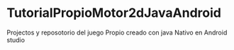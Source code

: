 # TutorialPropioMotor2dJavaAndroid
Projectos y reposotorio del juego Propio creado con java Nativo en Android studio
